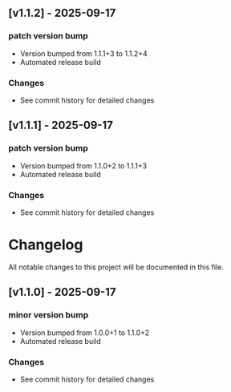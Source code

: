 ## [v1.1.2] - 2025-09-17

### patch version bump
- Version bumped from 1.1.1+3 to 1.1.2+4
- Automated release build

### Changes
- See commit history for detailed changes

## [v1.1.1] - 2025-09-17

### patch version bump
- Version bumped from 1.1.0+2 to 1.1.1+3
- Automated release build

### Changes
- See commit history for detailed changes

# Changelog

All notable changes to this project will be documented in this file.

## [v1.1.0] - 2025-09-17

### minor version bump
- Version bumped from 1.0.0+1 to 1.1.0+2
- Automated release build

### Changes
- See commit history for detailed changes


